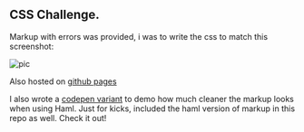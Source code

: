 ## CSS Challenge.

Markup with errors was provided, i was to write the css to match this screenshot:

![pic](http://i.imgur.com/8pe5JTr.png)

Also hosted on [github pages](http://istro.github.io/1bog/)

I also wrote a [codepen variant](http://codepen.io/istro/pen/mfyBD) to demo how much cleaner the markup looks when using Haml. Just for kicks, included the haml version of markup in this repo as well. Check it out!
